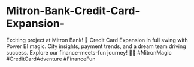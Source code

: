 # Mitron-Bank-Credit-Card-Expansion-
Exciting project at Mitron Bank! 🚀 Credit Card Expansion in full swing with Power BI magic. City insights, payment trends, and a dream team driving success. Explore our finance-meets-fun journey! 💸🎉 #MitronMagic #CreditCardAdventure #FinanceFun
